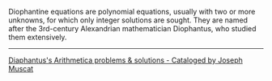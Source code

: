 Diophantine equations are polynomial equations, usually with two or more unknowns, for which only integer solutions are sought. They are named after the 3rd-century Alexandrian mathematician Diophantus, who studied them extensively.

- - - -

[Diaphantus's Arithmetica problems & solutions - Cataloged by Joseph Muscat](https://staff.um.edu.mt/jmus1/Diophantus.pdf)

